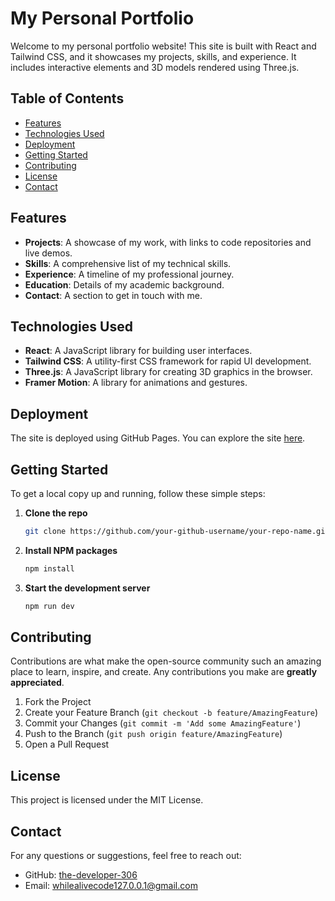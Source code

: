 # My Personal Portfolio

Welcome to my personal portfolio website! This site is built with React and Tailwind CSS, and it showcases my projects, skills, and experience. It includes interactive elements and 3D models rendered using Three.js.

## Table of Contents

- [Features](#features)
- [Technologies Used](#technologies-used)
- [Deployment](#deployment)
- [Getting Started](#getting-started)
- [Contributing](#contributing)
- [License](#license)
- [Contact](#contact)

## Features

- **Projects**: A showcase of my work, with links to code repositories and live demos.
- **Skills**: A comprehensive list of my technical skills.
- **Experience**: A timeline of my professional journey.
- **Education**: Details of my academic background.
- **Contact**: A section to get in touch with me.

## Technologies Used

- **React**: A JavaScript library for building user interfaces.
- **Tailwind CSS**: A utility-first CSS framework for rapid UI development.
- **Three.js**: A JavaScript library for creating 3D graphics in the browser.
- **Framer Motion**: A library for animations and gestures.

## Deployment

The site is deployed using GitHub Pages. You can explore the site [here](https://the-developer-306.github.io/Portfolio-PrathamKhanna/).

## Getting Started

To get a local copy up and running, follow these simple steps:

1. **Clone the repo**
    ```sh
    git clone https://github.com/your-github-username/your-repo-name.git
    ```

2. **Install NPM packages**
    ```sh
    npm install
    ```

3. **Start the development server**
    ```sh
    npm run dev
    ```

## Contributing

Contributions are what make the open-source community such an amazing place to learn, inspire, and create. Any contributions you make are **greatly appreciated**.

1. Fork the Project
2. Create your Feature Branch (`git checkout -b feature/AmazingFeature`)
3. Commit your Changes (`git commit -m 'Add some AmazingFeature'`)
4. Push to the Branch (`git push origin feature/AmazingFeature`)
5. Open a Pull Request

## License

This project is licensed under the MIT License.

## Contact

For any questions or suggestions, feel free to reach out:

- GitHub: [the-developer-306](https://github.com/the-developer-306)
- Email: [whilealivecode127.0.0.1@gmail.com](mailto:whilealivecode127.0.0.1@gmail.com)
